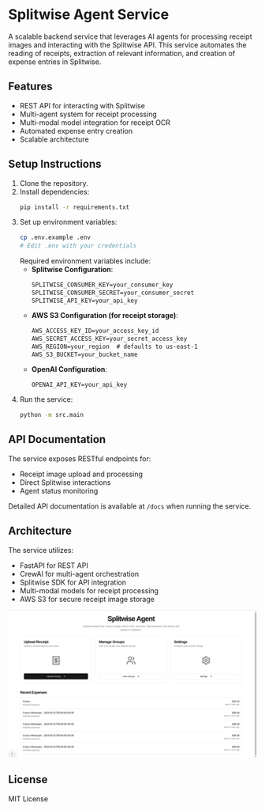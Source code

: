 # Splitwise Agent Service

A scalable backend service that leverages AI agents for processing receipt images and interacting with the Splitwise API. This service automates the reading of receipts, extraction of relevant information, and creation of expense entries in Splitwise.

## Features
- REST API for interacting with Splitwise
- Multi-agent system for receipt processing
- Multi-modal model integration for receipt OCR
- Automated expense entry creation
- Scalable architecture

## Setup Instructions
1. Clone the repository.
2. Install dependencies:
   ```bash
   pip install -r requirements.txt
   ```
3. Set up environment variables:
   ```bash
   cp .env.example .env
   # Edit .env with your credentials
   ```
   Required environment variables include:
   - **Splitwise Configuration**:
     ```
     SPLITWISE_CONSUMER_KEY=your_consumer_key
     SPLITWISE_CONSUMER_SECRET=your_consumer_secret
     SPLITWISE_API_KEY=your_api_key
     ```
   - **AWS S3 Configuration (for receipt storage)**:
     ```
     AWS_ACCESS_KEY_ID=your_access_key_id
     AWS_SECRET_ACCESS_KEY=your_secret_access_key
     AWS_REGION=your_region  # defaults to us-east-1
     AWS_S3_BUCKET=your_bucket_name
     ```
   - **OpenAI Configuration**:
     ```
     OPENAI_API_KEY=your_api_key
     ```
4. Run the service:
   ```bash
   python -m src.main
   ```

## API Documentation
The service exposes RESTful endpoints for:
- Receipt image upload and processing
- Direct Splitwise interactions
- Agent status monitoring

Detailed API documentation is available at `/docs` when running the service.

## Architecture
The service utilizes:
- FastAPI for REST API
- CrewAI for multi-agent orchestration
- Splitwise SDK for API integration
- Multi-modal models for receipt processing
- AWS S3 for secure receipt image storage

![Splitwise Agent](image.png)

## License
MIT License